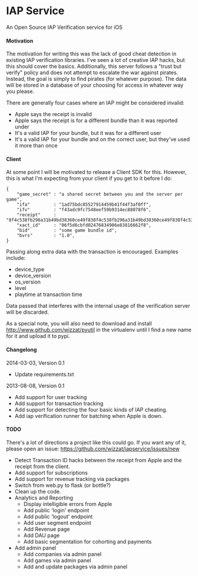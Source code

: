 IAP Service
===========
An Open Source IAP Verification service for iOS

#### Motivation ####
The motivation for writing this was the lack of good cheat detection in existing IAP verification libraries.  I've seen a lot of creative IAP hacks, but this should cover the basics.  Additionally, this server follows a "trust but verify" policy and does not attempt to escalate the war against pirates.  Instead, the goal is simply to find pirates (for whatever purpose).  The data will be stored in a database of your choosing for access in whatever way you please.

There are generally four cases where an IAP might be considered invalid:
- Apple says the receipt is invalid
- Apple says the receipt is for a different bundle than it was reported under
- It's a valid IAP for your bundle, but it was for a different user
- It's a valid IAP for your bundle and on the correct user, but they've used it more than once

#### Client ####
At some point I will be motivated to release a Client SDK for this.  However, this is what I'm expecting from your client if you get to it before I do:

    {
        "game_secret" : "a shared secret between you and the server per game",
        "ifa"         : "1ad75bdc85527914459b41f44f3af0ff",
        "ifv"         : "f43adc9fc7548eef59b9314ec88078f6",
        "receipt"     : "8f4c538fb296a31b49bd38360ce49f838f4c538fb296a31b49bd38360ce49f838f4c538fb296a31b49bd38360ce49f838f4c538fb296a31b49bd38360ce49f83==",
        "xact_id"     : "06f5d6cbfd02476834906e83816662f8",
        "bid"         : "some game bundle id",
        "bvrs"        : "1.0",
    }

Passing along extra data with the transaction is encouraged.  Examples include:
- device\_type
- device\_version
- os\_version
- level
- playtime at transaction time

Data passed that interferes with the internal usage of the verification server will be discarded.

As a special note, you will also need to download and install http://www.github.com/wizzat/pyutil in the virtualenv until I find a new name for it and upload it to pypi.

#### Changelong ####

2014-03-03, Version 0.1
- Update requirements.txt


2013-08-08, Version 0.1
- Add support for user tracking
- Add support for transaction tracking
- Add support for detecting the four basic kinds of IAP cheating.
- Add iap verification runner for batching when Apple is down.

#### TODO ####
There's a lot of directions a project like this could go.  If you want any of it, please open an issue: https://github.com/wizzat/iapservice/issues/new

- Detect Transaction ID hacks between the receipt from Apple and the receipt from the client.
- Add support for subscriptions
- Add support for revenue tracking via packages
- Switch from web.py to flask (or bottle?)
- Clean up the code.
- Analytics and Reporting
    - Display intelligible errors from Apple
    - Add public 'login' endpoint
    - Add public 'logout' endpoint
    - Add user segment endpoint
    - Add Revenue page
    - Add DAU page
    - Add basic segmentation for cohorting and payments
- Add admin panel
    - Add companies via admin panel
    - Add games via admin panel
    - Add and update packages via admin panel
